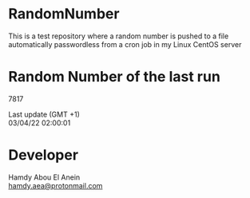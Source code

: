 # RandomNumber    
This is a test repository where a random number is pushed to a file automatically passwordless from a cron job in my Linux CentOS server    
# Random Number of the last run   
7817
      
Last update (GMT +1)    
03/04/22 02:00:01
# Developer    
Hamdy Abou El Anein   
hamdy.aea@protonmail.com
